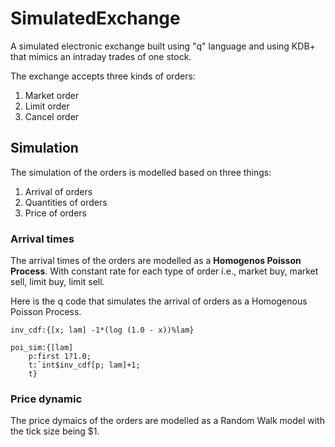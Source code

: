 # SimulatedExchange
A simulated electronic exchange built using "q" language and using KDB+ that mimics an intraday trades of one stock.

The exchange accepts three kinds of orders:
1. Market order 
2. Limit order
3. Cancel order

## Simulation

The simulation of the orders is modelled based on three things:
1. Arrival of orders
2. Quantities of orders
3. Price of orders

### Arrival times
The arrival times of the orders are modelled as a **Homogenos Poisson Process**. With constant rate for each type of order i.e., market buy, market sell, limit buy, limit sell.

Here is the q code that simulates the arrival of orders as a Homogenous Poisson Process.
```
inv_cdf:{[x; lam] -1*(log (1.0 - x))%lam}

poi_sim:{[lam]
	p:first 1?1.0;
	t:`int$inv_cdf[p; lam]+1;	
	t}
```

### Price dynamic
The price dymaics of the orders are modelled as a Random Walk model with the tick size being $1. 

